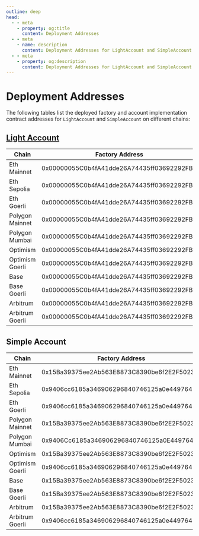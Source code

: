 ```yaml
---
outline: deep
head:
  - - meta
    - property: og:title
      content: Deployment Addresses
  - - meta
    - name: description
      content: Deployment Addresses for LightAccount and SimpleAccount
  - - meta
    - property: og:description
      content: Deployment Addresses for LightAccount and SimpleAccount
---
```


# Deployment Addresses

The following tables list the deployed factory and account implementation contract addresses for `LightAccount` and `SimpleAccount` on different chains:

## [Light Account](https://github.com/alchemyplatform/light-account/blob/v1.0.2/Deployments.md)

| Chain           | Factory Address                            | Account Implementation                     |
| --------------- | ------------------------------------------ | ------------------------------------------ |
| Eth Mainnet     | 0x00000055C0b4fA41dde26A74435ff03692292FBD | 0x5467b1947F47d0646704EB801E075e72aeAe8113 |
| Eth Sepolia     | 0x00000055C0b4fA41dde26A74435ff03692292FBD | 0x5467b1947F47d0646704EB801E075e72aeAe8113 |
| Eth Goerli      | 0x00000055C0b4fA41dde26A74435ff03692292FBD | 0x5467b1947F47d0646704EB801E075e72aeAe8113 |
| Polygon Mainnet | 0x00000055C0b4fA41dde26A74435ff03692292FBD | 0x5467b1947F47d0646704EB801E075e72aeAe8113 |
| Polygon Mumbai  | 0x00000055C0b4fA41dde26A74435ff03692292FBD | 0x5467b1947F47d0646704EB801E075e72aeAe8113 |
| Optimism        | 0x00000055C0b4fA41dde26A74435ff03692292FBD | 0x5467b1947F47d0646704EB801E075e72aeAe8113 |
| Optimism Goerli | 0x00000055C0b4fA41dde26A74435ff03692292FBD | 0x5467b1947F47d0646704EB801E075e72aeAe8113 |
| Base            | 0x00000055C0b4fA41dde26A74435ff03692292FBD | 0x5467b1947F47d0646704EB801E075e72aeAe8113 |
| Base Goerli     | 0x00000055C0b4fA41dde26A74435ff03692292FBD | 0x5467b1947F47d0646704EB801E075e72aeAe8113 |
| Arbitrum        | 0x00000055C0b4fA41dde26A74435ff03692292FBD | 0x5467b1947F47d0646704EB801E075e72aeAe8113 |
| Arbitrum Goerli | 0x00000055C0b4fA41dde26A74435ff03692292FBD | 0x5467b1947F47d0646704EB801E075e72aeAe8113 |

## Simple Account

| Chain           | Factory Address                            |
| --------------- | ------------------------------------------ |
| Eth Mainnet     | 0x15Ba39375ee2Ab563E8873C8390be6f2E2F50232 |
| Eth Sepolia     | 0x9406cc6185a346906296840746125a0e44976454 |
| Eth Goerli      | 0x9406cc6185a346906296840746125a0e44976454 |
| Polygon Mainnet | 0x15Ba39375ee2Ab563E8873C8390be6f2E2F50232 |
| Polygon Mumbai  | 0x9406Cc6185a346906296840746125a0E44976454 |
| Optimism        | 0x15Ba39375ee2Ab563E8873C8390be6f2E2F50232 |
| Optimism Goerli | 0x9406cc6185a346906296840746125a0e44976454 |
| Base            | 0x15Ba39375ee2Ab563E8873C8390be6f2E2F50232 |
| Base Goerli     | 0x15Ba39375ee2Ab563E8873C8390be6f2E2F50232 |
| Arbitrum        | 0x15Ba39375ee2Ab563E8873C8390be6f2E2F50232 |
| Arbitrum Goerli | 0x9406cc6185a346906296840746125a0e44976454 |
